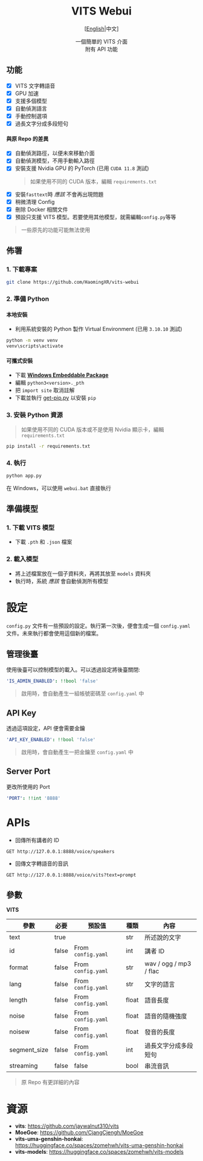 <h1 align="center">VITS Webui</h1>
<p align="center">[<a href="README.md">English</a>|中文]</p>

<p align="center">一個簡單的 VITS 介面<br>
附有 API 功能</p>


## 功能
- [x] VITS 文字轉語音
- [x] GPU 加速
- [x] 支援多個模型
- [x] 自動偵測語言
- [x] 手動控制選項
- [x] 過長文字分成多段短句

#### 與原 Repo 的差異
- [x] 自動偵測路徑，以便未來移動介面
- [x] 自動偵測模型，不用手動輸入路徑
- [x] 安裝支援 Nvidia GPU 的 PyTorch (已用 `CUDA 11.8` 測試)
  > 如果使用不同的 CUDA 版本，編輯 `requirements.txt`
- [x] 安裝`fasttext`時 *應該* 不會再出現問題
- [x] 稍微清理 Config
- [x] 刪除 Docker 相關文件
- [x] 預設只支援 VITS 模型。若要使用其他模型，就需編輯`config.py`等等

> 一些原先的功能可能無法使用


## 佈署

### 1. 下載專案

```bash
git clone https://github.com/HaomingXR/vits-webui
```

### 2. 準備 Python

#### 本地安裝
- 利用系統安裝的 Python 製作 Virtual Environment (已用 `3.10.10` 測試)

```bash
python -m venv venv
venv\scripts\activate
```

#### 可攜式安裝
- 下載 [**Windows Embeddable Package**](https://www.python.org/downloads/)
- 編輯 `python3<version>._pth`
- 把 `import site` 取消註解
- 下載並執行 [get-pip.py](https://bootstrap.pypa.io/get-pip.py) 以安裝 `pip`

### 3. 安裝 Python 資源
> 如果使用不同的 CUDA 版本或不是使用 Nvidia 顯示卡，編輯 `requirements.txt`
```bash
pip install -r requirements.txt
```

### 4. 執行

```bash
python app.py
```

在 Windows，可以使用 `webui.bat` 直接執行


## 準備模型

### 1. 下載 VITS 模型
- 下載 `.pth` 和 `.json` 檔案

### 2. 載入模型
- 將上述檔案放在一個子資料夾，再將其放至 `models` 資料夾
- 執行時，系統 *應該* 會自動偵測所有模型


# 設定
`config.py` 文件有一些預設的設定。執行第一次後，便會生成一個 `config.yaml` 文件。未來執行都會使用這個新的檔案。

## 管理後臺
使用後臺可以控制模型的載入。可以透過設定將後臺關閉:

```yaml
'IS_ADMIN_ENABLED': !!bool 'false'
```
> 啟用時，會自動產生一組帳號密碼至 `config.yaml` 中


## API Key
透過這項設定，API 便會需要金鑰

```yaml
'API_KEY_ENABLED': !!bool 'false'
```
> 啟用時，會自動產生一把金鑰至 `config.yaml` 中

## Server Port
更改所使用的 Port
```yaml
'PORT': !!int '8888'
```


# APIs
- 回傳所有講者的 ID
```
GET http://127.0.0.1:8888/voice/speakers
```

- 回傳文字轉語音的音訊
```
GET http://127.0.0.1:8888/voice/vits?text=prompt
```

## 參數
**VITS**

| 參數 | 必要 | 預設值 | 種類 | 內容 |
| ------------ | -------- | ------------------ | ----- | ----- |
| text         | true     |                    | str   | 所述說的文字 |
| id           | false    | From `config.yaml` | int   | 講者 ID |
| format       | false    | From `config.yaml` | str   | wav / ogg / mp3 / flac |
| lang         | false    | From `config.yaml` | str   | 文字的語言 |
| length       | false    | From `config.yaml` | float | 語音長度 |
| noise        | false    | From `config.yaml` | float | 語音的隨機強度 |
| noisew       | false    | From `config.yaml` | float | 發音的長度 |
| segment_size | false    | From `config.yaml` | int   | 過長文字分成多段短句 |
| streaming    | false    | false              | bool  | 串流音訊 |

> 原 Repo 有更詳細的內容


# 資源
- **vits**: https://github.com/jaywalnut310/vits
- **MoeGoe**: https://github.com/CjangCjengh/MoeGoe
- **vits-uma-genshin-honkai**: https://huggingface.co/spaces/zomehwh/vits-uma-genshin-honkai
- **vits-models**: https://huggingface.co/spaces/zomehwh/vits-models
